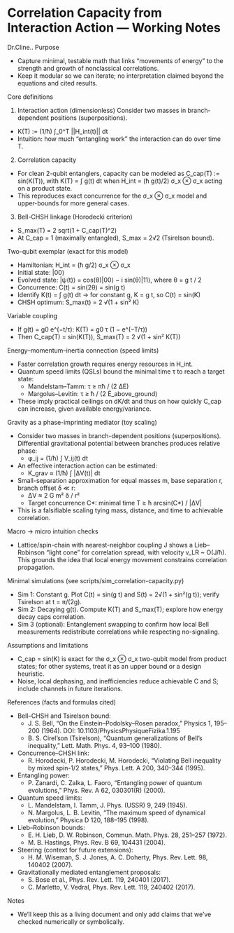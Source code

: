 # Correlation Capacity from Interaction Action — Working Notes
Dr.Cline..
Purpose
- Capture minimal, testable math that links “movements of energy” to the strength and growth of nonclassical correlations.
- Keep it modular so we can iterate; no interpretation claimed beyond the equations and cited results.

Core definitions

1) Interaction action (dimensionless) Consider two masses in branch-dependent positions (superpositions). 
- K(T) := (1/ħ) ∫_0^T ||H_int(t)|| dt
- Intuition: how much “entangling work” the interaction can do over time T.

2) Correlation capacity
- For clean 2-qubit entanglers, capacity can be modeled as C_cap(T) := sin(K(T)),
  with K(T) = ∫ g(t) dt when H_int = (ħ g(t)/2) σ_x ⊗ σ_x acting on a product state.
- This reproduces exact concurrence for the σ_x ⊗ σ_x model and upper-bounds for more general cases.

3) Bell-CHSH linkage (Horodecki criterion)
- S_max(T) = 2 sqrt(1 + C_cap(T)^2)
- At C_cap = 1 (maximally entangled), S_max = 2√2 (Tsirelson bound).

Two-qubit exemplar (exact for this model)

- Hamiltonian: H_int = (ħ g/2) σ_x ⊗ σ_x
- Initial state: |00⟩
- Evolved state: |ψ(t)⟩ = cos(θ)|00⟩ − i sin(θ)|11⟩, where θ = g t / 2
- Concurrence: C(t) = sin(2θ) = sin(g t)
- Identify K(t) = ∫ g(t) dt → for constant g, K = g t, so C(t) = sin(K)
- CHSH optimum: S_max(t) = 2 √(1 + sin² K)

Variable coupling

- If g(t) = g0 e^(−t/τ): K(T) = g0 τ (1 − e^(−T/τ))
- Then C_cap(T) = sin(K(T)), S_max(T) = 2 √(1 + sin² K(T))

Energy–momentum–inertia connection (speed limits)

- Faster correlation growth requires energy resources in H_int.
- Quantum speed limits (QSLs) bound the minimal time τ to reach a target state:
  - Mandelstam–Tamm: τ ≥ πħ / (2 ΔE)
  - Margolus–Levitin: τ ≥ ħ / (2 Ē_above_ground)
- These imply practical ceilings on dK/dt and thus on how quickly C_cap can increase, given available energy/variance.

Gravity as a phase-imprinting mediator (toy scaling)

- Consider two masses in branch-dependent positions (superpositions). Differential gravitational potential between branches produces relative phase:
  - φ_ij = (1/ħ) ∫ V_ij(t) dt
- An effective interaction action can be estimated:
  - K_grav ≈ (1/ħ) ∫ |ΔV(t)| dt
- Small-separation approximation for equal masses m, base separation r, branch offset δ ≪ r:
  - ΔV ≈ 2 G m² δ / r²
  - Target concurrence C*: minimal time T ≥ ħ arcsin(C*) / |ΔV|
- This is a falsifiable scaling tying mass, distance, and time to achievable correlation.

Macro → micro intuition checks

- Lattice/spin-chain with nearest-neighbor coupling J shows a Lieb–Robinson “light cone” for correlation spread, with velocity v_LR ~ O(J/ħ). This grounds the idea that local energy movement constrains correlation propagation.

Minimal simulations (see scripts/sim_correlation-capacity.py)

- Sim 1: Constant g. Plot C(t) = sin(g t) and S(t) = 2√(1 + sin²(g t)); verify Tsirelson at t = π/(2g).
- Sim 2: Decaying g(t). Compute K(T) and S_max(T); explore how energy decay caps correlation.
- Sim 3 (optional): Entanglement swapping to confirm how local Bell measurements redistribute correlations while respecting no-signaling.

Assumptions and limitations

- C_cap = sin(K) is exact for the σ_x ⊗ σ_x two-qubit model from product states; for other systems, treat it as an upper bound or a design heuristic.
- Noise, local dephasing, and inefficiencies reduce achievable C and S; include channels in future iterations.

References (facts and formulas cited)

- Bell–CHSH and Tsirelson bound:
  - J. S. Bell, “On the Einstein–Podolsky–Rosen paradox,” Physics 1, 195–200 (1964). DOI: 10.1103/PhysicsPhysiqueFizika.1.195
  - B. S. Cirel’son (Tsirelson), “Quantum generalizations of Bell’s inequality,” Lett. Math. Phys. 4, 93–100 (1980).
- Concurrence–CHSH link:
  - R. Horodecki, P. Horodecki, M. Horodecki, “Violating Bell inequality by mixed spin-1/2 states,” Phys. Lett. A 200, 340–344 (1995).
- Entangling power:
  - P. Zanardi, C. Zalka, L. Faoro, “Entangling power of quantum evolutions,” Phys. Rev. A 62, 030301(R) (2000).
- Quantum speed limits:
  - L. Mandelstam, I. Tamm, J. Phys. (USSR) 9, 249 (1945).
  - N. Margolus, L. B. Levitin, “The maximum speed of dynamical evolution,” Physica D 120, 188–195 (1998).
- Lieb–Robinson bounds:
  - E. H. Lieb, D. W. Robinson, Commun. Math. Phys. 28, 251–257 (1972).
  - M. B. Hastings, Phys. Rev. B 69, 104431 (2004).
- Steering (context for future extensions):
  - H. M. Wiseman, S. J. Jones, A. C. Doherty, Phys. Rev. Lett. 98, 140402 (2007).
- Gravitationally mediated entanglement proposals:
  - S. Bose et al., Phys. Rev. Lett. 119, 240401 (2017).
  - C. Marletto, V. Vedral, Phys. Rev. Lett. 119, 240402 (2017).

Notes
- We’ll keep this as a living document and only add claims that we’ve checked numerically or symbolically.
